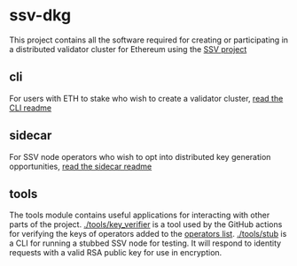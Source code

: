 # ssv-dkg

This project contains all the software required for creating or participating in a distributed validator cluster for Ethereum using the [SSV project](https://github.com/bloxapp/ssv)

## cli
For users with ETH to stake who wish to create a validator cluster, [read the CLI readme](./cli/README.md)

## sidecar
For SSV node operators who wish to opt into distributed key generation opportunities, [read the sidecar readme](./sidecar/README.md)

## tools
The tools module contains useful applications for interacting with other parts of the project.
[./tools/key_verifier](./tools/key_verifier) is a tool used by the GitHub actions for verifying the keys of operators added to the [operators list](./nodes/operators.json).
[./tools/stub](./tools/stub) is a CLI for running a stubbed SSV node for testing. It will respond to identity requests with a valid RSA public key for use in encryption.